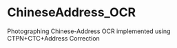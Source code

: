 # ChineseAddress_OCR
Photographing Chinese-Address OCR implemented using CTPN+CTC+Address Correction
